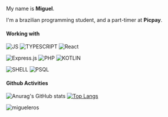 My name is <strong>Miguel</strong>.

I'm a brazilian programming student, and a part-timer at <strong>Picpay</strong>.

#### Working with

![JS](https://img.shields.io/badge/JavaScript-F7DF1E?style=for-the-badge&logo=javascript&logoColor=black)
![TYPESCRIPT](https://img.shields.io/badge/TypeScript-007ACC?style=for-the-badge&logo=typescript&logoColor=white)
![React](https://img.shields.io/badge/react-%2320232a.svg?style=for-the-badge&logo=react&logoColor=%2361DAFB)

![Express.js](https://img.shields.io/badge/express.js-%23404d59.svg?style=for-the-badge&logo=express&logoColor=%2361DAFB)
![PHP](https://img.shields.io/badge/php-%23777BB4.svg?style=for-the-badge&logo=php&logoColor=white)
![KOTLIN](https://img.shields.io/badge/Kotlin-0095D5?&style=for-the-badge&logo=kotlin&logoColor=white)

![SHELL](https://img.shields.io/badge/Shell_Script-121011?style=for-the-badge&logo=gnu-bash&logoColor=white)
![PSQL](https://img.shields.io/badge/PostgreSQL-316192?style=for-the-badge&logo=postgresql&logoColor=white)


#### Github Activities

![Anurag's GitHub stats](https://github-readme-stats.vercel.app/api?username=migueleros&show_icons=true&theme=highcontrast)
[![Top Langs](https://github-readme-stats.vercel.app/api/top-langs/?username=migueleros&layout=compact&theme=highcontrast)](https://github.com/anuraghazra/github-readme-stats)

<p>
    <img src="https://komarev.com/ghpvc/?username=migueleros" alt="migueleros" />
</p>
